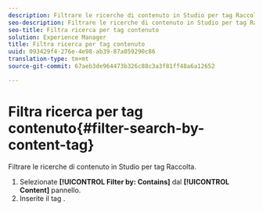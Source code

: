```yaml
---
description: Filtrare le ricerche di contenuto in Studio per tag Raccolta.
seo-description: Filtrare le ricerche di contenuto in Studio per tag Raccolta.
seo-title: Filtra ricerca per tag contenuto
solution: Experience Manager
title: Filtra ricerca per tag contenuto
uuid: 093429f4-276e-4e98-ab39-87a059290c86
translation-type: tm+mt
source-git-commit: 67aeb3de964473b326c88c3a3f81ff48a6a12652

---
```



# Filtra ricerca per tag contenuto{#filter-search-by-content-tag}

Filtrare le ricerche di contenuto in Studio per tag Raccolta.

1. Selezionate **[!UICONTROL Filter by: Contains]** dal **[!UICONTROL Content]** pannello.
1. Inserite il tag .

